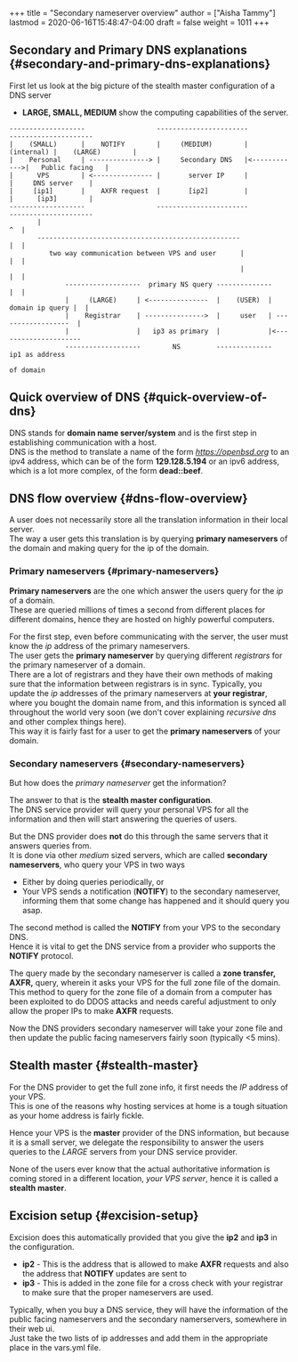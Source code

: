 +++
title = "Secondary nameserver overview"
author = ["Aisha Tammy"]
lastmod = 2020-06-16T15:48:47-04:00
draft = false
weight = 1011
+++

## Secondary and Primary DNS explanations {#secondary-and-primary-dns-explanations}

First let us look at the big picture of the stealth master configuration of a DNS server

-   **LARGE, SMALL, MEDIUM** show the computing capabilities of the server.

<!--listend-->

```nil
-------------------                  -----------------------              ---------------------
|    (SMALL)      |    NOTIFY        |     (MEDIUM)        |   (internal) |    (LARGE)        |
|    Personal     | ---------------> |     Secondary DNS   |<------------>|   Public facing   |
|      VPS        | <--------------- |       server IP     |              |     DNS server    |
|     [ip1]       |    AXFR request  |       [ip2]         |              |      [ip3]        |
-------------------                  -----------------------              ---------------------
       |                                                                            ^  |
       ---------------------------------------------------                          |  |
          two way communication between VPS and user      |                         |  |
                                                          |                         |  |
              -------------------  primary NS query --------------                  |  |
              |     (LARGE)     | <---------------  |    (USER)  |  domain ip query |  |
              |    Registrar    | --------------->  |     user   | ------------------  |
              |                 |   ip3 as primary  |            |<---------------------
              -------------------        NS         --------------     ip1 as address
                                                                          of domain
```


## Quick overview of DNS {#quick-overview-of-dns}

DNS stands for **domain name server/system** and is the first step in establishing communication with a host.<br />
DNS is the method to translate a name of the form _<https://openbsd.org>_ to an ipv4 address, which can be of
the form **129.128.5.194** or an ipv6 address, which is a lot more complex, of the form **dead::beef**.


## DNS flow overview {#dns-flow-overview}

A user does not necessarily store all the translation information in their local server.<br />
The way a user gets this translation is by querying **primary nameservers** of the domain and making query for the ip of the domain.


### Primary nameservers {#primary-nameservers}

**Primary nameservers** are the one which answer the users query for the _ip_ of a domain.<br />
These are queried millions of times a second from different places for different
domains, hence they are hosted on highly powerful computers.

For the first step, even before communicating with the server, the user must know the _ip_ address of the primary nameservers.<br />
The user gets the **primary nameserver** by querying different _registrars_ for the primary nameserver of a domain.<br />
There are a lot of registrars and they have their own methods of making sure that the information between registrars is in sync.
Typically, you update the _ip_ addresses of the primary nameservers at **your registrar**, where you bought the domain name from,
and this information is synced all throughout the world very soon (we don't cover explaining _recursive dns_ and other complex things here).<br />
This way it is fairly fast for a user to get the **primary nameservers** of your domain.


### Secondary nameservers {#secondary-nameservers}

But how does the _primary nameserver_ get the information?

The answer to that is the **stealth master configuration**.<br />
The DNS service provider will query your personal VPS for all the information and then will start answering the queries of users.

But the DNS provider does **not** do this through the same servers that it answers queries from.<br />
It is done via other _medium_ sized servers, which are called **secondary nameservers**, who query your VPS in two ways

-   Either by doing queries periodically, or
-   Your VPS sends a notification (**NOTIFY**) to the secondary nameserver, informing them that some change has happened and it should query you asap.

The second method is called the **NOTIFY** from your VPS to the secondary DNS.<br />
Hence it is vital to get the DNS service from a provider who supports the **NOTIFY** protocol.

The query made by the secondary nameserver is called a **zone transfer, AXFR,** query, wherein it asks your VPS for the full zone file of the domain.<br />
This method to query for the zone file of a domain from a computer has been exploited to do DDOS attacks and
needs careful adjustment to only allow the proper IPs to make **AXFR** requests.

Now the DNS providers secondary nameserver will take your zone file and then update the public facing nameservers fairly soon (typically <5 mins).


## Stealth master {#stealth-master}

For the DNS provider to get the full zone info, it first needs the _IP_ address of your VPS.  <br />
This is one of the reasons why hosting services at home is a tough situation as your home address is fairly fickle.

Hence your VPS is the **master** provider of the DNS information, but because it is a small server, we delegate the
responsibility to answer the users queries to the _LARGE_ servers from your DNS service provider.

None of the users ever know that the actual authoritative information is coming stored in a different location,
_your VPS server_, hence it is called a **stealth master**.


## Excision setup {#excision-setup}

Excision does this automatically provided that you give the **ip2** and **ip3** in the configuration.

-   **ip2** - This is the address that is allowed to make **AXFR** requests and also the address that **NOTIFY** updates are sent to
-   **ip3** - This is added in the zone file for a cross check with your registrar to make sure that the proper nameservers are used.

Typically, when you buy a DNS service, they will have the information of the public facing
nameservers and the secondary namerservers, somewhere in their web ui.<br />
Just take the two lists of ip addresses and add them in the appropriate place in the vars.yml file.
